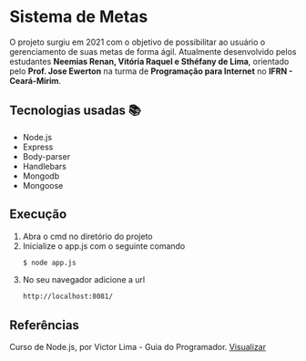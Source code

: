 # Sistema de Metas
O projeto surgiu em 2021 com o objetivo de possibilitar ao usuário o gerenciamento de suas metas de forma ágil. Atualmente desenvolvido pelos estudantes **Neemias Renan, Vitória Raquel e Sthéfany de Lima**, orientado pelo **Prof. Jose Ewerton** na turma de **Programação para Internet** no **IFRN - Ceará-Mirim**.

## Tecnologias usadas 📚
* Node.js
* Express
* Body-parser
* Handlebars
* Mongodb
* Mongoose

## Execução

1. Abra o cmd no diretório do projeto
1. Inicialize o app.js com o seguinte comando
   ```sh
   $ node app.js
   ```
1. No seu navegador adicione a url
   ```sh
   http://localhost:8081/
   ```
## Referências
Curso de Node.js, por Victor Lima - Guia do Programador.
[Visualizar](https://www.youtube.com/playlist?list=PLJ_KhUnlXUPtbtLwaxxUxHqvcNQndmI4B)

  


